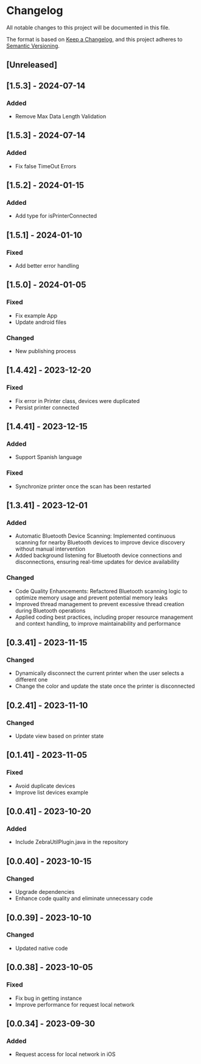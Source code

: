 # Changelog

All notable changes to this project will be documented in this file.

The format is based on [Keep a Changelog](https://keepachangelog.com/en/1.0.0/),
and this project adheres to [Semantic Versioning](https://semver.org/spec/v2.0.0.html).

## [Unreleased]

## [1.5.3] - 2024-07-14
### Added
- Remove Max Data Length Validation

## [1.5.3] - 2024-07-14
### Added
- Fix false TimeOut Errors

## [1.5.2] - 2024-01-15
### Added
- Add type for isPrinterConnected

## [1.5.1] - 2024-01-10
### Fixed
- Add better error handling

## [1.5.0] - 2024-01-05
### Fixed
- Fix example App
- Update android files
### Changed
- New publishing process

## [1.4.42] - 2023-12-20
### Fixed
- Fix error in Printer class, devices were duplicated
- Persist printer connected

## [1.4.41] - 2023-12-15
### Added
- Support Spanish language
### Fixed
- Synchronize printer once the scan has been restarted

## [1.3.41] - 2023-12-01
### Added
- Automatic Bluetooth Device Scanning: Implemented continuous scanning for nearby Bluetooth devices to improve device discovery without manual intervention
- Added background listening for Bluetooth device connections and disconnections, ensuring real-time updates for device availability

### Changed
- Code Quality Enhancements: Refactored Bluetooth scanning logic to optimize memory usage and prevent potential memory leaks
- Improved thread management to prevent excessive thread creation during Bluetooth operations
- Applied coding best practices, including proper resource management and context handling, to improve maintainability and performance

## [0.3.41] - 2023-11-15
### Changed
- Dynamically disconnect the current printer when the user selects a different one
- Change the color and update the state once the printer is disconnected

## [0.2.41] - 2023-11-10
### Changed
- Update view based on printer state

## [0.1.41] - 2023-11-05
### Fixed
- Avoid duplicate devices
- Improve list devices example

## [0.0.41] - 2023-10-20
### Added
- Include ZebraUtilPlugin.java in the repository

## [0.0.40] - 2023-10-15
### Changed
- Upgrade dependencies
- Enhance code quality and eliminate unnecessary code

## [0.0.39] - 2023-10-10
### Changed
- Updated native code

## [0.0.38] - 2023-10-05
### Fixed
- Fix bug in getting instance
- Improve performance for request local network

## [0.0.34] - 2023-09-30
### Added
- Request access for local network in iOS